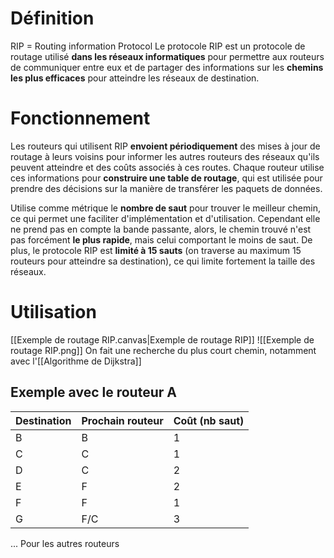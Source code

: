 # Définition
RIP = Routing information Protocol
Le protocole RIP est un protocole de routage utilisé **dans les réseaux informatiques** pour permettre aux routeurs de communiquer entre eux et de partager des informations sur les **chemins les plus efficaces** pour atteindre les réseaux de destination.
# Fonctionnement
Les routeurs qui utilisent RIP **envoient périodiquement** des mises à jour de routage à leurs voisins pour informer les autres routeurs des réseaux qu'ils peuvent atteindre et des coûts associés à ces routes. Chaque routeur utilise ces informations pour **construire une table de routage**, qui est utilisée pour prendre des décisions sur la manière de transférer les paquets de données.

Utilise comme métrique le **nombre de saut** pour trouver le meilleur chemin, ce qui permet une faciliter d'implémentation et d'utilisation. Cependant elle ne prend pas en compte la bande passante, alors, le chemin trouvé n'est pas forcément **le plus rapide**, mais celui comportant le moins de saut.
De plus, le protocole RIP est **limité à 15 sauts** (on traverse au maximum 15 routeurs pour atteindre sa destination), ce qui limite fortement la taille des réseaux.

# Utilisation
[[Exemple de routage RIP.canvas|Exemple de routage RIP]]
![[Exemple de routage RIP.png]]
On fait une recherche du plus court chemin, notamment avec l'[[Algorithme de Dijkstra]]
## Exemple avec le routeur A
| Destination | Prochain routeur | Coût (nb saut) |
| ----------- | ---------------- | -------------- |
| B           | B                | 1              |
| C           | C                | 1              |
| D           | C                | 2              |
| E           | F                | 2              |
| F           | F                | 1              |
| G           | F/C              | 3              |
... Pour les autres routeurs
